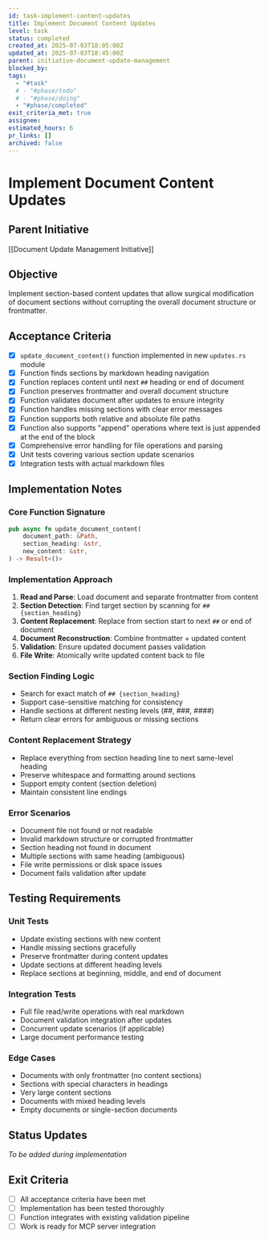 ```yaml
---
id: task-implement-content-updates
title: Implement Document Content Updates
level: task
status: completed
created_at: 2025-07-03T18:05:00Z
updated_at: 2025-07-03T18:45:00Z
parent: initiative-document-update-management
blocked_by: 
tags:
  - "#task"
  # - "#phase/todo"
  # - "#phase/doing"
  - "#phase/completed"
exit_criteria_met: true
assignee: 
estimated_hours: 6
pr_links: []
archived: false
---
```


# Implement Document Content Updates

## Parent Initiative
[[Document Update Management Initiative]]

## Objective
Implement section-based content updates that allow surgical modification of document sections without corrupting the overall document structure or frontmatter.

## Acceptance Criteria
- [x] `update_document_content()` function implemented in new `updates.rs` module
- [x] Function finds sections by markdown heading navigation
- [x] Function replaces content until next `##` heading or end of document
- [x] Function preserves frontmatter and overall document structure
- [x] Function validates document after updates to ensure integrity
- [x] Function handles missing sections with clear error messages
- [x] Function supports both relative and absolute file paths
- [x] Function also supports "append" operations where text is just appended at the end of the block
- [x] Comprehensive error handling for file operations and parsing
- [x] Unit tests covering various section update scenarios
- [x] Integration tests with actual markdown files

## Implementation Notes

### Core Function Signature
```rust
pub async fn update_document_content(
    document_path: &Path,
    section_heading: &str,
    new_content: &str,
) -> Result<()>
```

### Implementation Approach
1. **Read and Parse**: Load document and separate frontmatter from content
2. **Section Detection**: Find target section by scanning for `## {section_heading}`
3. **Content Replacement**: Replace from section start to next `##` or end of document
4. **Document Reconstruction**: Combine frontmatter + updated content
5. **Validation**: Ensure updated document passes validation
6. **File Write**: Atomically write updated content back to file

### Section Finding Logic
- Search for exact match of `## {section_heading}` 
- Support case-sensitive matching for consistency
- Handle sections at different nesting levels (##, ###, ####)
- Return clear errors for ambiguous or missing sections

### Content Replacement Strategy
- Replace everything from section heading line to next same-level heading
- Preserve whitespace and formatting around sections
- Support empty content (section deletion)
- Maintain consistent line endings

### Error Scenarios
- Document file not found or not readable
- Invalid markdown structure or corrupted frontmatter
- Section heading not found in document
- Multiple sections with same heading (ambiguous)
- File write permissions or disk space issues
- Document fails validation after update

## Testing Requirements

### Unit Tests
- Update existing sections with new content
- Handle missing sections gracefully
- Preserve frontmatter during content updates
- Update sections at different heading levels
- Replace sections at beginning, middle, and end of document

### Integration Tests
- Full file read/write operations with real markdown
- Document validation integration after updates
- Concurrent update scenarios (if applicable)
- Large document performance testing

### Edge Cases
- Documents with only frontmatter (no content sections)
- Sections with special characters in headings
- Very large content sections
- Documents with mixed heading levels
- Empty documents or single-section documents

## Status Updates
*To be added during implementation*

## Exit Criteria
- [ ] All acceptance criteria have been met
- [ ] Implementation has been tested thoroughly
- [ ] Function integrates with existing validation pipeline
- [ ] Work is ready for MCP server integration